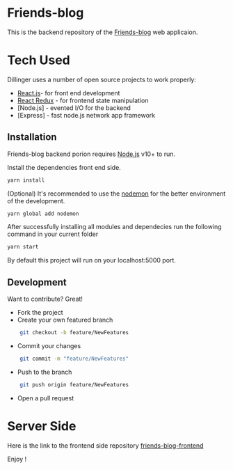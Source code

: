 # Friends-blog

This is the backend repository of the [Friends-blog](https://github.com/MDAmir159/friends-blog-frontend) web applicaion.


# Tech Used

Dillinger uses a number of open source projects to work properly:
- [React.js](https://reactjs.org/)- for front end development
- [React Redux](https://react-redux.js.org/) - for frontend  state manipulation
- [Node.js] - evented I/O for the backend
- [Express] - fast node.js network app framework

## Installation

Friends-blog backend porion requires [Node.js](https://nodejs.org/) v10+ to run.

Install the dependencies front end side.

```sh
yarn install
```
(Optional) It's recommended to use the [nodemon](https://www.npmjs.com/package/nodemon) for the better environment of the development.
```sh
yarn global add nodemon
```

After successfully installing all modules and dependecies run the following command in your current folder
```sh
yarn start
```

By default this project will run on your localhost:5000 port.
## Development

Want to contribute? Great!

- Fork the project
- Create your own featured branch
```sh
    git checkout -b feature/NewFeatures
```
- Commit your changes
```sh
    git commit -m "feature/NewFeatures"
```
- Push to the branch
```sh
    git push origin feature/NewFeatures
```
- Open a pull request

# Server Side

Here is the link to the frontend side repository
 [friends-blog-frontend](https://github.com/MDAmir159/friends-blog-frontend)
 
 Enjoy !
